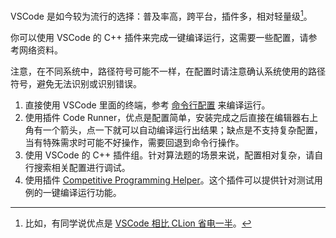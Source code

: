 VSCode 是如今较为流行的选择：普及率高，跨平台，插件多，相对轻量级[^1]。

你可以使用 VSCode 的 C++ 插件来完成一键编译运行，这需要一些配置，请参考网络资料。

[^1]: 比如，有同学说优点是 [VSCode 相比 CLion 省电一半](https://shuiyuan.sjtu.edu.cn/t/topic/127129/62)。

注意，在不同系统中，路径符号可能不一样，在配置时请注意确认系统使用的路径符号，避免无法识别或识别错误。

1. 直接使用 VSCode 里面的终端，参考 [命令行配置](../commandline.md) 来编译运行。
2. 使用插件 Code Runner，优点是配置简单，安装完成之后直接在编辑器右上角有一个箭头，点一下就可以自动编译运行出结果；缺点是不支持复杂配置，当有特殊需求时可能不好操作，需要回退到命令行操作。
3. 使用 VSCode 的 C++ 插件组。针对算法题的场景来说，配置相对复杂，请自行搜索相关配置进行调试。
4. 使用插件 [Competitive Programming Helper](https://agrawal-d.com/cph/)。这个插件可以提供针对测试用例的一键编译运行功能。